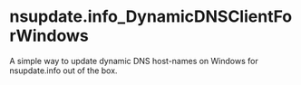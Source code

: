# nsupdate.info_DynamicDNSClientForWindows
A simple way to update dynamic DNS host-names on Windows for nsupdate.info out of the box.

